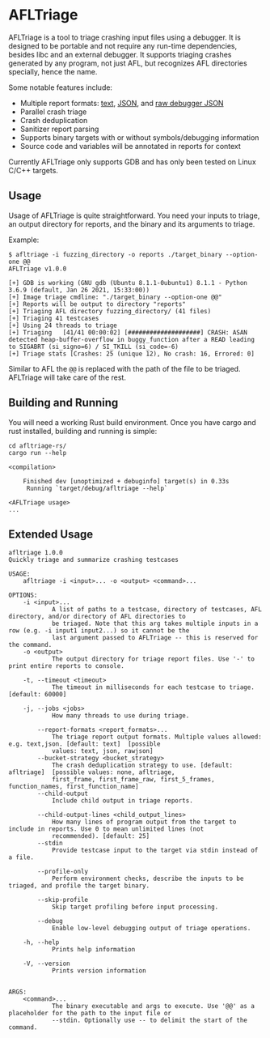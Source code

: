 # AFLTriage
AFLTriage is a tool to triage crashing input files using a debugger.
It is designed to be portable and not require any run-time dependencies, besides libc and an external debugger.
It supports triaging crashes generated by any program, not just AFL, but recognizes AFL directories specially, hence the name.

Some notable features include:

* Multiple report formats: [text](./src/report/res/test_report_text/asan_stack_bof.txt), [JSON](./src/report/res/test_report_text/asan_stack_bof.json), and [raw debugger JSON](./src/report/res/test_report_text/asan_stack_bof.rawjson)
* Parallel crash triage
* Crash deduplication
* Sanitizer report parsing
* Supports binary targets with or without symbols/debugging information
* Source code and variables will be annotated in reports for context

Currently AFLTriage only supports GDB and has only been tested on Linux C/C++ targets.

## Usage

Usage of AFLTriage is quite straightforward. You need your inputs to triage, an output directory for reports, and the binary and its arguments to triage.

Example:

```
$ afltriage -i fuzzing_directory -o reports ./target_binary --option-one @@
AFLTriage v1.0.0

[+] GDB is working (GNU gdb (Ubuntu 8.1.1-0ubuntu1) 8.1.1 - Python 3.6.9 (default, Jan 26 2021, 15:33:00))
[+] Image triage cmdline: "./target_binary --option-one @@"
[+] Reports will be output to directory "reports"
[+] Triaging AFL directory fuzzing_directory/ (41 files)
[+] Triaging 41 testcases
[+] Using 24 threads to triage
[+] Triaging   [41/41 00:00:02] [####################] CRASH: ASAN detected heap-buffer-overflow in buggy_function after a READ leading to SIGABRT (si_signo=6) / SI_TKILL (si_code=-6)
[+] Triage stats [Crashes: 25 (unique 12), No crash: 16, Errored: 0]
```

Similar to AFL the `@@` is replaced with the path of the file to be triaged. AFLTriage will take care of the rest.

## Building and Running
You will need a working Rust build environment. Once you have cargo and rust installed, building and running is simple:

```
cd afltriage-rs/
cargo run --help

<compilation>

    Finished dev [unoptimized + debuginfo] target(s) in 0.33s
     Running `target/debug/afltriage --help`

<AFLTriage usage>
...
```

## Extended Usage

```
afltriage 1.0.0
Quickly triage and summarize crashing testcases

USAGE:
    afltriage -i <input>... -o <output> <command>...

OPTIONS:
    -i <input>...
            A list of paths to a testcase, directory of testcases, AFL directory, and/or directory of AFL directories to
            be triaged. Note that this arg takes multiple inputs in a row (e.g. -i input1 input2...) so it cannot be the
            last argument passed to AFLTriage -- this is reserved for the command.
    -o <output>
            The output directory for triage report files. Use '-' to print entire reports to console.

    -t, --timeout <timeout>
            The timeout in milliseconds for each testcase to triage. [default: 60000]

    -j, --jobs <jobs>                                
            How many threads to use during triage.

        --report-formats <report_formats>...
            The triage report output formats. Multiple values allowed: e.g. text,json. [default: text]  [possible
            values: text, json, rawjson]
        --bucket-strategy <bucket_strategy>
            The crash deduplication strategy to use. [default: afltriage]  [possible values: none, afltriage,
            first_frame, first_frame_raw, first_5_frames, function_names, first_function_name]
        --child-output                               
            Include child output in triage reports.

        --child-output-lines <child_output_lines>
            How many lines of program output from the target to include in reports. Use 0 to mean unlimited lines (not
            recommended). [default: 25]
        --stdin                                      
            Provide testcase input to the target via stdin instead of a file.

        --profile-only
            Perform environment checks, describe the inputs to be triaged, and profile the target binary.

        --skip-profile                               
            Skip target profiling before input processing.

        --debug                                      
            Enable low-level debugging output of triage operations.

    -h, --help                                       
            Prints help information

    -V, --version                                    
            Prints version information


ARGS:
    <command>...    
            The binary executable and args to execute. Use '@@' as a placeholder for the path to the input file or
            --stdin. Optionally use -- to delimit the start of the command.
```
